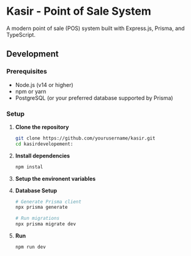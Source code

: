 # Kasir - Point of Sale System

A modern point of sale (POS) system built with Express.js, Prisma, and TypeScript.

## Development

### Prerequisites

- Node.js (v14 or higher)
- npm or yarn
- PostgreSQL (or your preferred database supported by Prisma)

### Setup

1. **Clone the repository**

   ```bash
   git clone https://github.com/yourusername/kasir.git
   cd kasirdevelopement:
   ```

2. **Install dependencies**

   ```bash
   npm instal
   ```

3. **Setup the environent variables**

4. **Database Setup**

   ```bash
   # Generate Prisma client
   npx prisma generate

   # Run migrations
   npx prisma migrate dev
   ```

5. **Run**
   ```bash
   npm run dev
   ```
